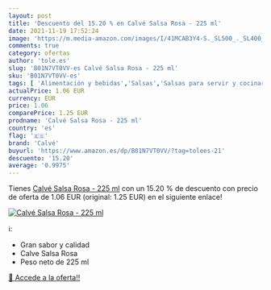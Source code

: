 ```yaml
---
layout: post
title: 'Descuento del 15.20 % en Calvé Salsa Rosa - 225 ml'
date: 2021-11-19 17:52:24
image: 'https://m.media-amazon.com/images/I/41MCAB3Y4-S._SL500_._SL400_.jpg'
comments: true
category: ofertas
author: 'tole.es'
slug: 'B01N7VT0VV-es Calvé Salsa Rosa - 225 ml'
sku: 'B01N7VT0VV-es'
tags: [ 'Alimentación y bebidas','Salsas','Salsas para servir y cocinar','calvé', ]
actualPrice: 1.06 EUR
currency: EUR
price: 1.06
comparePrice: 1.25 EUR
prodname: 'Calvé Salsa Rosa - 225 ml'
country: 'es'
flag: '🇪🇸'
brand: 'Calvé'
buyurl: 'https://www.amazon.es/dp/B01N7VT0VV/?tag=tolees-21'
descuento: '15.20'
average: '0.9975'
---
```


Tienes [Calvé Salsa Rosa - 225 ml](https://www.amazon.es/dp/B01N7VT0VV/?tag=tolees-21) con un 15.20 % de descuento con precio de oferta de 1.06 EUR (original: 1.25 EUR) en el siguiente enlace!

[![Calvé Salsa Rosa - 225 ml](https://m.media-amazon.com/images/I/41MCAB3Y4-S._SL500_._SL400_.jpg)](https://www.amazon.es/dp/B01N7VT0VV/?tag=tolees-21)

ℹ️:

- Gran sabor y calidad
- Calve Salsa Rosa
- Peso neto de 225 ml

[🛒 Accede a la oferta!!](https://www.amazon.es/dp/B01N7VT0VV/?tag=tolees-21)

